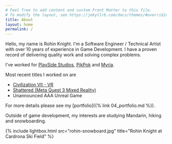 ```yaml
---
# Feel free to add content and custom Front Matter to this file.
# To modify the layout, see https://jekyllrb.com/docs/themes/#overriding-theme-defaults
title: About
layout: home
permalink: /
---
```


Hello, my name is Rohin Knight. I'm a Software Engineer / Technical Artist with over 10 years of experience in Game Development. I have a proven record of delivering quality work and solving complex problems.

I've worked for [PlaySide Studios](https://www.playsidestudios.com/), [PikPok](https://pikpok.com/) and [Myria](https://myria.com/).

Most recent titles I worked on are 
* [Civilization VII - VR](https://www.meta.com/en-gb/experiences/sid-meiers-civilization-vii-vr/5781689118524197/)
* [Shattered (Meta Quest 3 Mixed Reality)](https://www.meta.com/en-gb/experiences/shattered/5816339365118691/)
* Unannounced AAA Unreal Game

For more details please see my [portfolio]({% link 04_portfolio.md %}).

Outside of game development, my interests are studying Mandarin, hiking and snowboarding.
<br />

{% include lightbox.html src="rohin-snowboard.jpg" title="Rohin Knight at Cardrona Ski Field" %}